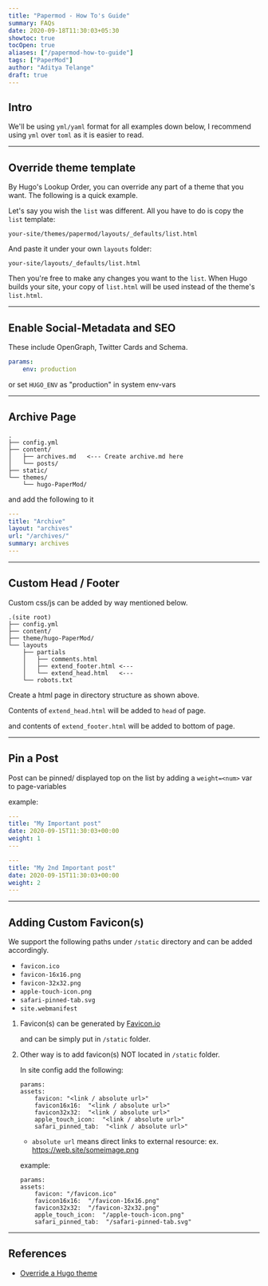 ```yaml
---
title: "Papermod - How To's Guide"
summary: FAQs
date: 2020-09-18T11:30:03+05:30
showtoc: true
tocOpen: true
aliases: ["/papermod-how-to-guide"]
tags: ["PaperMod"]
author: "Aditya Telange"
draft: true
---
```


## Intro

We'll be using `yml/yaml` format for all examples down below, I recommend using `yml` over `toml` as it is easier to read.

---

## Override theme template

By Hugo's Lookup Order, you can override any part of a theme that you want. The following is a quick example.

Let's say you wish the `list` was different. All you have to do is copy the `list` template:

```shell
your-site/themes/papermod/layouts/_defaults/list.html
```

And paste it under your own `layouts` folder:

```shell
your-site/layouts/_defaults/list.html
```

Then you're free to make any changes you want to the `list`.
When Hugo builds your site, your copy of `list.html` will be used instead of the theme's `list.html`.

---

## Enable Social-Metadata and SEO

These include OpenGraph, Twitter Cards and Schema.

```yml
params:
    env: production
```

or set `HUGO_ENV` as "production" in system env-vars

---

## Archive Page

```shell
.
├── config.yml
├── content/
│   ├── archives.md   <--- Create archive.md here
│   └── posts/
├── static/
└── themes/
    └── hugo-PaperMod/
```

and add the following to it

```yml
---
title: "Archive"
layout: "archives"
url: "/archives/"
summary: archives
---

```

---

## Custom Head / Footer

Custom css/js can be added by way mentioned below.

```
.(site root)
├── config.yml
├── content/
├── theme/hugo-PaperMod/
└── layouts
    ├── partials
    │   ├── comments.html
    │   ├── extend_footer.html <---
    │   └── extend_head.html   <---
    └── robots.txt
```

Create a html page in directory structure as shown above.

Contents of `extend_head.html` will be added to `head` of page.

and contents of `extend_footer.html` will be added to bottom of page.

---

## Pin a Post

Post can be pinned/ displayed top on the list by adding a `weight=<num>` var to page-variables

example:

```yml
---
title: "My Important post"
date: 2020-09-15T11:30:03+00:00
weight: 1
---

```

```yml
---
title: "My 2nd Important post"
date: 2020-09-15T11:30:03+00:00
weight: 2
---

```

---

## Adding Custom Favicon(s)

We support the following paths under `/static` directory
and can be added accordingly.

-   `favicon.ico`
-   `favicon-16x16.png`
-   `favicon-32x32.png`
-   `apple-touch-icon.png`
-   `safari-pinned-tab.svg`
-   `site.webmanifest`

1. Favicon(s) can be generated by [Favicon.io](https://favicon.io)

    and can be simply put in `/static` folder.

2. Other way is to add favicon(s) NOT located in `/static` folder.

    In site config add the following:

    ```
    params:
    assets:
        favicon: "<link / absolute url>"
        favicon16x16:  "<link / absolute url>"
        favicon32x32:  "<link / absolute url>"
        apple_touch_icon:  "<link / absolute url>"
        safari_pinned_tab:  "<link / absolute url>"
    ```

    - `absolute url` means direct links to external resource: ex. https://web.site/someimage.png

    example:

    ```
    params:
    assets:
        favicon: "/favicon.ico"
        favicon16x16:  "/favicon-16x16.png"
        favicon32x32:  "/favicon-32x32.png"
        apple_touch_icon:  "/apple-touch-icon.png"
        safari_pinned_tab:  "/safari-pinned-tab.svg"
    ```

---

## References

-   [Override a Hugo theme](https://zwbetz.com/override-a-hugo-theme/)

